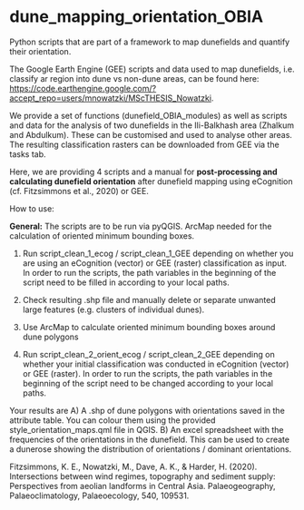 # dune_mapping_orientation_OBIA
Python scripts that are part of a framework to map dunefields and quantify their orientation.

The Google Earth Engine (GEE) scripts and data used to map dunefields, i.e. classify ar region into dune vs non-dune areas, can be found here: https://code.earthengine.google.com/?accept_repo=users/mnowatzki/MScTHESIS_Nowatzki.


We provide a set of functions (dunefield_OBIA_modules) as well as scripts and data for the analysis of two dunefields in the Ili-Balkhash area (Zhalkum and Abdulkum). These can be customised and used to analyse other areas. The resulting classification rasters can be downloaded from GEE via the tasks tab.

Here, we are providing 4 scripts and a manual for **post-processing and calculating dunefield orientation** after dunefield mapping using eCognition (cf. Fitzsimmons et al., 2020) or GEE.

How to use: 

**General:** The scripts are to be run via pyQGIS. ArcMap needed for the calculation of oriented minimum bounding boxes.


1) Run script_clean_1_ecog / script_clean_1_GEE depending on whether you are using an eCognition (vector) or GEE (raster) classification as input. In order to run the scripts, the path variables in the beginning of the script need to be filled in according to your local paths.

2) Check resulting .shp file and manually delete or separate unwanted large features (e.g. clusters of individual dunes).

3) Use ArcMap to calculate oriented minimum  bounding boxes around dune polygons

4) Run script_clean_2_orient_ecog / script_clean_2_GEE depending on whether your initial classification was conducted in eCognition (vector) or GEE (raster). In order to run the scripts, the path variables in the beginning of the script need to be changed according to your local paths.


Your results are 
A) A .shp of dune polygons with orientations saved in the attribute table. You can colour them using the provided style_orientation_maps.qml file in QGIS.
B) An excel spreadsheet with the frequencies of the orientations in the dunefield. This can be used to create a dunerose showing the distribution of orientations / dominant orientations.











Fitzsimmons, K. E., Nowatzki, M., Dave, A. K., & Harder, H. (2020). Intersections between wind regimes, topography and sediment supply: Perspectives from aeolian landforms in Central Asia. Palaeogeography, Palaeoclimatology, Palaeoecology, 540, 109531.
